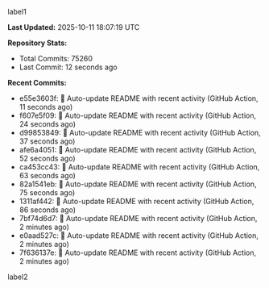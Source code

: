 
label1 
<!-- ACTIVITY_START -->
**Last Updated:** 2025-10-11 18:07:19 UTC

**Repository Stats:**
- Total Commits: 75260
- Last Commit: 12 seconds ago

**Recent Commits:**
- e55e3603f: 🤖 Auto-update README with recent activity (GitHub Action, 11 seconds ago)
- f607e5f09: 🤖 Auto-update README with recent activity (GitHub Action, 24 seconds ago)
- d99853849: 🤖 Auto-update README with recent activity (GitHub Action, 37 seconds ago)
- afe6a4051: 🤖 Auto-update README with recent activity (GitHub Action, 52 seconds ago)
- ca453cc43: 🤖 Auto-update README with recent activity (GitHub Action, 63 seconds ago)
- 82a1541eb: 🤖 Auto-update README with recent activity (GitHub Action, 75 seconds ago)
- 1311af442: 🤖 Auto-update README with recent activity (GitHub Action, 86 seconds ago)
- 7bf74d6d7: 🤖 Auto-update README with recent activity (GitHub Action, 2 minutes ago)
- e0aad527c: 🤖 Auto-update README with recent activity (GitHub Action, 2 minutes ago)
- 7f636137e: 🤖 Auto-update README with recent activity (GitHub Action, 2 minutes ago)
<!-- ACTIVITY_END -->

label2
